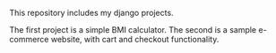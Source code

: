 This repository includes my django projects.

The first project is a simple BMI calculator.
The second is a sample e-commerce website, with cart and checkout functionality.
